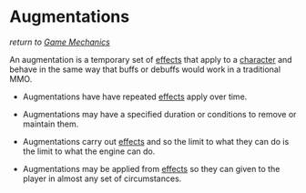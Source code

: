 # Augmentations
*return to [Game Mechanics](README.md)*

An augmentation is a temporary set of [effects](effects.md) that apply to a [character](character.md) and behave in the same way that buffs or debuffs would work in a traditional MMO.

- Augmentations have have repeated [effects](effects.md) apply over time.

- Augmentations may have a specified duration or conditions to remove or maintain them.

- Augmentations carry out [effects](effects.md) and so the limit to what they can do is the limit to what the engine can do.

- Augmentations may be applied from [effects](effects.md) so they can given to the player in almost any set of circumstances.

